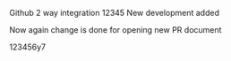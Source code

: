 Github 2 way integration
12345
New development added

Now again change is done for opening new PR document

123456y7
